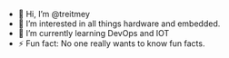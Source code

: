 - 👋 Hi, I’m @treitmey
- 👀 I’m interested in all things hardware and embedded.
- 🌱 I’m currently learning DevOps and IOT
- ⚡ Fun fact: No one really wants to know fun facts.

<!---
treitmey/treitmey is a ✨ special ✨ repository because its `README.md` (this file) appears on your GitHub profile.
You can click the Preview link to take a look at your changes.
--->
